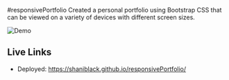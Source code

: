 #responsivePortfolio
Created a personal portfolio using Bootstrap CSS that can be viewed on a variety of devices with different screen sizes.

![Demo](responsivePortfolioDemo.gif)

## Live Links
* Deployed: https://shaniblack.github.io/responsivePortfolio/

